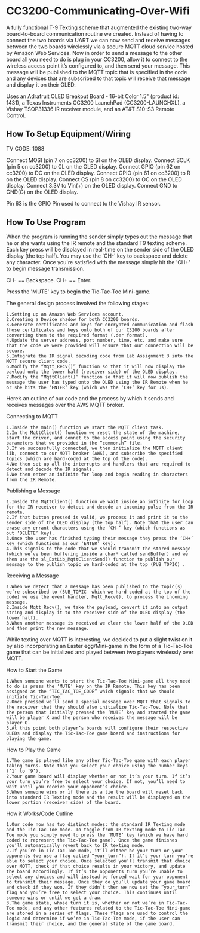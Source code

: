 # CC3200-Communicating-Over-Wifi

A fully functional T-9 Texting scheme that augmented the existing two-way board-to-board communication routine we created. Instead of having to connect the two boards via UART we can now send and receive messages between the two boards wirelessly via a secure MQTT cloud service hosted by Amazon Web Services. Now in order to send a message to the other board all you need to do is plug in your CC3200, allow it to connect to the wireless access point it’s configured to, and then send your message. This message will be published to the MQTT topic that is specified in the code and any devices that are subscribed to that topic will receive that message and display it on their OLED.

Uses an Adrafruit OLED Breakout Board - 16-bit Color 1.5" (product id: 1431), a Texas Instruments CC3200 LaunchPad (CC3200-LAUNCHXL), a Vishay TSOP31336 IR receiver module, and an AT&T S10-S3 Remote Control.

How To Setup Equipment/Wiring
------------------------------
TV CODE: 1088

Connect MOSI (pin 7 on cc3200) to SI on the OLED display.
Connect SCLK (pin 5 on cc3200) to CL on the OLED display.
Connect GPIO (pin 62 on cc3200) to DC on the OLED display.
Connect GPIO (pin 61 on cc3200) to R on the OLED display.
Connect CS (pin 8 on cc3200) to OC on the OLED display.
Connect 3.3V to Vin(+) on the OLED display.
Connect GND to GND(G) on the OLED display.

Pin 63 is the GPIO Pin used to connect to the Vishay IR sensor.

How To Use Program
-------------------
When the program is running the sender simply types out the 
message that he or she wants using the IR remote and the 
standard T9 texting scheme. Each key press will be displayed
in real-time on the sender side of the OLED display (the 
top half). You may use the 'CH-' key to backspace and
delete any character. Once you're satisfied with the message
simply hit the 'CH+' to begin message transmission.

CH- == Backspace.
CH+ == Enter.

Press the 'MUTE' key to begin the Tic-Tac-Toe Mini-game.


The general design process involved the following stages:
~~~
1.Setting up an Amazon Web Services account.
2.Creating a Device shadow for both CC3200 boards.
3.Generate certificates and keys for encrypted communication and flash those certificates and keys onto both of our C3200 boards after converting them to the required format (.der format).
4.Update the server address, port number, time, etc. and make sure that the code we were provided will ensure that our connection will be secure.
5.Integrate the IR signal decoding code from Lab Assignment 3 into the MQTT secure client code.
6.Modify the “Mqtt_Recv()” function so that it will now display the payload onto the lower half (receiver side) of the OLED display.
7.Modify the “MqttClient()” function so that it will now publish the message the user has typed onto the OLED using the IR Remote when he or she hits the ‘ENTER’ key (which was the ‘CH+’ key for us).
~~~

Here’s an outline of our code and the process by which it sends and receives messages over the AWS MQTT broker. 

Connecting to MQTT
~~~
1.Inside the main() function we start the MQTT client task.
2.In the MqttClient() function we reset the state of the machine, start the driver, and connet to the access point using the security parameters that we provided in the “common.h” file.
3.If we successfully connected, we then initialize the MQTT client lib, connect to our MQTT broker (AWS), and subscribe the specified topics (which are hard-coded at the top of the code). 
4.We then set up all the interrupts and handlers that are required to detect and decode the IR signals.
5.We then enter an infinite for loop and begin reading in characters from the IR Remote.
~~~

Publishing a Message
~~~
1.Inside the MqttClient() function we wait inside an infinite for loop for the IR receiver to detect and decode an incoming pulse from the IR remote. 
2.If that button pressed is valid, we process it and print it to the sender side of the OLED display (the top half). Note that the user can erase any errant characters using the ‘CH-‘ key (which functions as out ‘DELETE’ key).
3.Once the user has finished typing their message they press the ‘CH+’ key (which functions as our ‘ENTER’ key). 
4.This signals to the code that we should transmit the stored message (which we’ve been buffering inside a char* called sendBuffer) and we then use the sl_ExtLib_MqttClientSend() function to publish our message to the publish topic we hard-coded at the top (PUB_TOPIC) .
~~~

Receiving a Message
~~~
1.When we detect that a message has been published to the topic(s) we’re subscribed to (SUB_TOPIC  which we hard-coded at the top of the code) we use the event handler, Mqtt_Recv(), to process the incoming message.
2.Inside Mqtt_Recv(), we take the payload, convert it into an output string and display it to the receiver side of the OLED display (the lower half).
3.When another message is received we clear the lower half of the OLED and then print the new message.
~~~

While texting over MQTT is interesting, we decided to put a slight twist on it by also incorporating an Easter egg/Mini-game in the form of a Tic-Tac-Toe game that can be initialized and played between two players wirelessly over MQTT. 

How to Start the Game
~~~
1.When someone wants to start the Tic-Tac-Toe Mini-game all they need to do is press the ‘MUTE’ key on the IR Remote. This key has been assigned as the “TIC_TAC_TOE_CODE” which signals that we should initiate Tic-Tac-Toe.
2.Once pressed we’ll send a special message over MQTT that signals to the receiver that they should also initialize Tic-Tac-Toe. Note that the person that initially pressed the ‘MUTE’ key and started the game will be player X and the person who receives the message will be player O.
3.At this point both player’s boards will configure their respective OLEDs and display the Tic-Tac-Toe game board and instructions for playing the game.
~~~

How to Play the Game 
~~~
1.The game is played like any other Tic-Tac-Toe game with each player taking turns. Note that you select your choice using the number keys (‘1’ to ‘9’).
2.Your game board will display whether or not it’s your turn. If it’s your turn you’re free to select your choice. If not, you’ll need to wait until you receive your opponent’s choice.
3.When someone wins or if there is a tie the board will reset back into standard IR Texting mode and the result will be displayed on the lower portion (receiver side) of the board.
~~~

How it Works/Code Outline
~~~
1.Our code now has two distinct modes: the standard IR Texting mode and the Tic-Tac-Toe mode. To toggle from IR texting mode to Tic-Tac-Toe mode you simply need to press the ‘MUTE’ key (which we have hard coded to represent the Tic-Tac-Toe game). Once the game finishes you’ll automatically revert back to IR texting mode.
2.If you’re in Tic-Tac-Toe mode, it’ll either be your turn or your opponents (we use a flag called “your_turn”). If it’s your turn you’re able to select your choice. Once selected you’ll transmit that choice over MQTT, check if that choice results in your victory, and update the board accordingly. If it’s the opponents turn you’re unable to select any choices and will instead be forced wait for your opponent to transmit their message. Once they do you’ll update your game board and check if they won. If they didn’t then we now set the “your_turn” flag and you’re free to select your choice. This continues until someone wins or until we get a draw. 
3.The game state, whose turn it is, whether or not we’re in Tic-Tac-Toe mode, and any other features related to the Tic-Tac-Toe Mini-game are stored in a series of flags. These flags are used to control the logic and determine if we’re in Tic-Tac-Toe mode, if the user can transmit their choice, and the general state of the game board.
~~~
